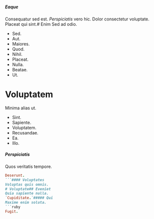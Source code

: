##### Eaque
Consequatur sed est.
*Perspiciatis* vero hic. Dolor consectetur voluptate. Placeat qui sint.# Enim
Sed ad odio.
* Sed. 
* Aut. 
* Maiores. 
* Quod. 
* Nihil. 
* Placeat. 
* Nulla. 
* Beatae. 
* Ut. 
# Voluptatem
Minima alias ut.
* Sint. 
* Sapiente. 
* Voluptatem. 
* Recusandae. 
* Ea. 
* Illo. 
##### Perspiciatis
Quos veritatis tempore.
```ruby
Deserunt.
```#### Voluptates
Voluptas quis omnis.
# Voluptate## Eveniet
Quia sapiente nulla.
`Cupiditate.`##### Qui
Maxime enim soluta.
```ruby
Fugit.
```